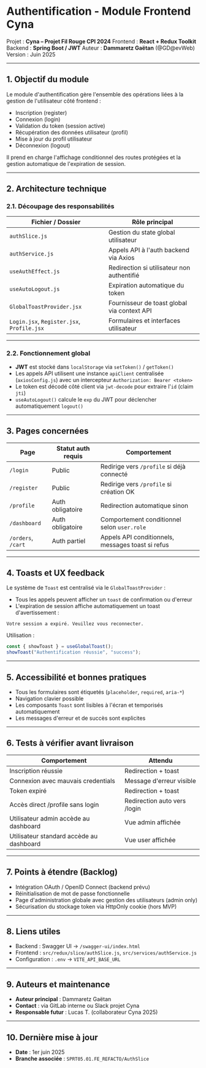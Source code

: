 # Authentification - Module Frontend Cyna

Projet : **Cyna – Projet Fil Rouge CPI 2024**
Frontend : **React + Redux Toolkit**
Backend : **Spring Boot / JWT**
Auteur : **Dammaretz Gaëtan** (@GD\@evWeb)
Version : Juin 2025

---

## 1. Objectif du module

Le module d'authentification gère l'ensemble des opérations liées à la gestion de l'utilisateur côté frontend :

- Inscription (register)
- Connexion (login)
- Validation du token (session active)
- Récupération des données utilisateur (profil)
- Mise à jour du profil utilisateur
- Déconnexion (logout)

Il prend en charge l'affichage conditionnel des routes protégées et la gestion automatique de l'expiration de session.

---

## 2. Architecture technique

### 2.1. Découpage des responsabilités

| Fichier / Dossier                          | Rôle principal                              |
| ------------------------------------------ | ------------------------------------------- |
| `authSlice.js`                             | Gestion du state global utilisateur         |
| `authService.js`                           | Appels API à l'auth backend via Axios       |
| `useAuthEffect.js`                         | Redirection si utilisateur non authentifié  |
| `useAutoLogout.js`                         | Expiration automatique du token             |
| `GlobalToastProvider.jsx`                  | Fournisseur de toast global via context API |
| `Login.jsx`, `Register.jsx`, `Profile.jsx` | Formulaires et interfaces utilisateur       |

---

### 2.2. Fonctionnement global

- **JWT** est stocké dans `localStorage` via `setToken()` / `getToken()`
- Les appels API utilisent une instance `apiClient` centralisée (`axiosConfig.js`) avec un intercepteur `Authorization: Bearer <token>`
- Le token est décodé côté client via `jwt-decode` pour extraire l'`id` (claim `jti`)
- `useAutoLogout()` calcule le `exp` du JWT pour déclencher automatiquement `logout()`

---

## 3. Pages concernées

| Page               | Statut auth requis | Comportement                                      |
| ------------------ | ------------------ | ------------------------------------------------- |
| `/login`           | Public             | Redirige vers `/profile` si déjà connecté         |
| `/register`        | Public             | Redirige vers `/profile` si création OK           |
| `/profile`         | Auth obligatoire   | Redirection automatique sinon                     |
| `/dashboard`       | Auth obligatoire   | Comportement conditionnel selon `user.role`       |
| `/orders`, `/cart` | Auth partiel       | Appels API conditionnels, messages toast si refus |

---

## 4. Toasts et UX feedback

Le système de `Toast` est centralisé via le `GlobalToastProvider` :

- Tous les appels peuvent afficher un `toast` de confirmation ou d'erreur
- L'expiration de session affiche automatiquement un toast d'avertissement :

```
Votre session a expiré. Veuillez vous reconnecter.
```

Utilisation :

```js
const { showToast } = useGlobalToast();
showToast("Authentification réussie", "success");
```

---

## 5. Accessibilité et bonnes pratiques

- Tous les formulaires sont étiquetés (`placeholder`, `required`, `aria-*`)
- Navigation clavier possible
- Les composants `Toast` sont lisibles à l'écran et temporisés automatiquement
- Les messages d'erreur et de succès sont explicites

---

## 6. Tests à vérifier avant livraison

| Comportement                             | Attendu                      |
| ---------------------------------------- | ---------------------------- |
| Inscription réussie                      | Redirection + toast          |
| Connexion avec mauvais credentials       | Message d'erreur visible     |
| Token expiré                             | Redirection + toast          |
| Accès direct /profile sans login         | Redirection auto vers /login |
| Utilisateur admin accède au dashboard    | Vue admin affichée           |
| Utilisateur standard accède au dashboard | Vue user affichée            |

---

## 7. Points à étendre (Backlog)

- Intégration OAuth / OpenID Connect (backend prévu)
- Réinitialisation de mot de passe fonctionnelle
- Page d'administration globale avec gestion des utilisateurs (admin only)
- Sécurisation du stockage token via HttpOnly cookie (hors MVP)

---

## 8. Liens utiles

- Backend : Swagger UI → `/swagger-ui/index.html`
- Frontend : `src/redux/slice/authSlice.js`, `src/services/authService.js`
- Configuration : `.env` → `VITE_API_BASE_URL`

---

## 9. Auteurs et maintenance

- **Auteur principal** : Dammaretz Gaëtan
- **Contact** : via GitLab interne ou Slack projet Cyna
- **Responsable futur** : Lucas T. (collaborateur Cyna 2025)

---

## 10. Dernière mise à jour

- **Date** : 1er juin 2025
- **Branche associée** : `SPRT05.01.FE_REFACTO/AuthSlice`
